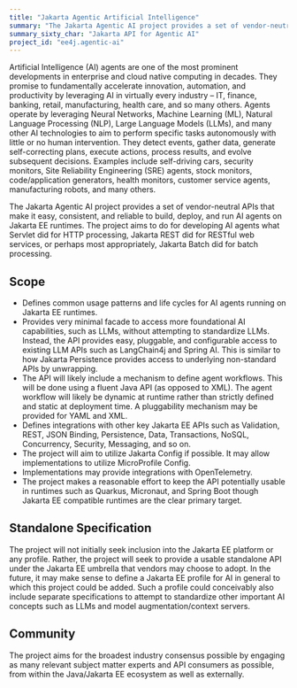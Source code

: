 ```yaml
---
title: "Jakarta Agentic Artificial Intelligence"
summary: "The Jakarta Agentic AI project provides a set of vendor-neutral APIs that make it easy, consistent, and reliable to build, deploy, and run AI agents on Jakarta EE runtimes."
summary_sixty_char: "Jakarta API for Agentic AI"
project_id: "ee4j.agentic-ai"
---
```


Artificial Intelligence (AI) agents are one of the most prominent developments in enterprise and cloud native computing in decades. They promise to fundamentally accelerate innovation, automation, and productivity by leveraging AI in virtually every industry – IT, finance, banking, retail, manufacturing, health care, and so many others. Agents operate by leveraging Neural Networks, Machine Learning (ML), Natural Language Processing (NLP), Large Language Models (LLMs), and many other AI technologies to aim to perform specific tasks autonomously with little or no human intervention. They detect events, gather data, generate self-correcting plans, execute actions, process results, and evolve subsequent decisions. Examples include self-driving cars, security monitors, Site Reliability Engineering (SRE) agents, stock monitors, code/application generators, health monitors, customer service agents, manufacturing robots, and many others.

The Jakarta Agentic AI project provides a set of vendor-neutral APIs that make it easy, consistent, and reliable to build, deploy, and run AI agents on Jakarta EE runtimes. The project aims to do for developing AI agents what Servlet did for HTTP processing, Jakarta REST did for RESTful web services, or perhaps most appropriately, Jakarta Batch did for batch processing. 

## Scope
* Defines common usage patterns and life cycles for AI agents running on Jakarta EE runtimes.
* Provides very minimal facade to access more foundational AI capabilities, such as LLMs, without attempting to standardize LLMs. Instead, the API provides easy, pluggable, and configurable access to existing LLM APIs such as LangChain4j and Spring AI. This is similar to how Jakarta Persistence provides access to underlying non-standard APIs by unwrapping.
* The API will likely include a mechanism to define agent workflows. This will be done using a fluent Java API (as opposed to XML). The agent workflow will likely be dynamic at runtime rather than strictly defined and static at deployment time. A pluggability mechanism may be provided for YAML and XML.
* Defines integrations with other key Jakarta EE APIs such as Validation, REST, JSON Binding, Persistence, Data, Transactions, NoSQL, Concurrency, Security, Messaging, and so on.
* The project will aim to utilize Jakarta Config if possible. It may allow implementations to utilize MicroProfile Config.
* Implementations may provide integrations with OpenTelemetry.
* The project makes a reasonable effort to keep the API potentially usable in runtimes such as Quarkus, Micronaut, and Spring Boot though Jakarta EE compatible runtimes are the clear primary target.

## Standalone Specification
The project will not initially seek inclusion into the Jakarta EE platform or any profile. Rather, the project will seek to provide a usable standalone API under the Jakarta EE umbrella that vendors may choose to adopt. In the future, it may make sense to define a Jakarta EE profile for AI in general to which this project could be added. Such a profile could conceivably also include separate specifications to attempt to standardize other important AI concepts such as LLMs and model augmentation/context servers.

## Community
The project aims for the broadest industry consensus possible by engaging as many relevant subject matter experts and API consumers as possible, from within the Java/Jakarta EE ecosystem as well as externally.
